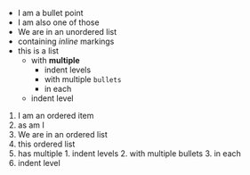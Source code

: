 * I am a bullet point
* I am also one of those
* We are in an unordered list
* containing _inline_ markings
* this is a list
  * with **multiple**
    * indent levels
    * with multiple `bullets`
    * in each
  * indent level


1. I am an ordered item
2. as am I
3. We are in an ordered list
4. this ordered list
  1. has multiple
    1. indent levels
    2. with multiple bullets
    3. in each
  2. indent level